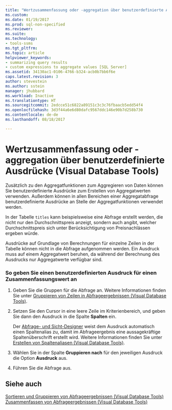 ```yaml
---
title: "Wertzusammenfassung oder -aggregation über benutzerdefinierte Ausdrücke | Microsoft-Dokumentation"
ms.custom: 
ms.date: 01/19/2017
ms.prod: sql-non-specified
ms.reviewer: 
ms.suite: 
ms.technology:
- tools-ssms
ms.tgt_pltfrm: 
ms.topic: article
helpviewer_keywords:
- summarizing query results
- custom expressions to aggregate values [SQL Server]
ms.assetid: 34130ac1-0106-4766-b324-acb0b7bb6f6e
caps.latest.revision: 3
author: stevestein
ms.author: sstein
manager: jhubbard
ms.workload: Inactive
ms.translationtype: HT
ms.sourcegitcommit: 2edcce51c6822a89151c3c3c76fbaacb5edd54f4
ms.openlocfilehash: 3d3f44a6e6d80dafc9567ddc146e90b7d258b730
ms.contentlocale: de-de
ms.lasthandoff: 08/18/2017

---
```

# <a name="summarize-or-aggregate-values-using-custom-expressions-visual-database-tools"></a>Wertzusammenfassung oder -aggregation über benutzerdefinierte Ausdrücke (Visual Database Tools)
Zusätzlich zu den Aggregatfunktionen zum Aggregieren von Daten können Sie benutzerdefinierte Ausdrücke zum Erstellen von Aggregatwerten verwenden. Außerdem können in allen Bereichen einer Aggregatabfrage benutzerdefinierte Ausdrücke an Stelle der Aggregatfunktionen verwendet werden.  
  
In der Tabelle `titles` kann beispielsweise eine Abfrage erstellt werden, die nicht nur den Durchschnittspreis anzeigt, sondern auch angibt, welcher Durchschnittspreis sich unter Berücksichtigung von Preisnachlässen ergeben würde.  
  
Ausdrücke auf Grundlage von Berechnungen für einzelne Zeilen in der Tabelle können nicht in die Abfrage aufgenommen werden. Ein Ausdruck muss auf einem Aggregatwert beruhen, da während der Berechnung des Ausdrucks nur Aggregatwerte verfügbar sind.  
  
### <a name="to-specify-a-custom-expression-for-a-summary-value"></a>So geben Sie einen benutzerdefinierten Ausdruck für einen Zusammenfassungswert an  
  
1.  Geben Sie die Gruppen für die Abfrage an. Weitere Informationen finden Sie unter [Gruppieren von Zeilen in Abfrageergebnissen &#40;Visual Database Tools&#41;](../../ssms/visual-db-tools/group-rows-in-query-results-visual-database-tools.md).  
  
2.  Setzen Sie den Cursor in eine leere Zeile im Kriterienbereich, und geben Sie dann den Ausdruck in die Spalte **Spalten** ein.  
  
    Der [Abfrage- und Sicht-Designer](../../ssms/visual-db-tools/query-and-view-designer-tools-visual-database-tools.md) weist dem Ausdruck automatisch einen Spaltenalias zu, damit im Abfrageergebnis eine aussagekräftige Spaltenüberschrift erstellt wird. Weitere Informationen finden Sie unter [Erstellen von Spaltenaliasen &#40;Visual Database Tools&#41;](../../ssms/visual-db-tools/create-column-aliases-visual-database-tools.md).  
  
3.  Wählen Sie in der Spalte **Gruppieren nach** für den jeweiligen Ausdruck die Option **Ausdruck** aus.  
  
4.  Führen Sie die Abfrage aus.  
  
## <a name="see-also"></a>Siehe auch  
[Sortieren und Gruppieren von Abfrageergebnissen &#40;Visual Database Tools&#41;](../../ssms/visual-db-tools/sort-and-group-query-results-visual-database-tools.md)  
[Zusammenfassen von Abfrageergebnissen &#40;Visual Database Tools&#41;](../../ssms/visual-db-tools/summarize-query-results-visual-database-tools.md)  
  

